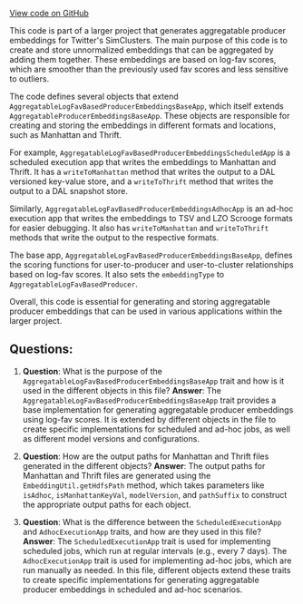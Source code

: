[View code on GitHub](https://github.com/misbahsy/the-algorithm/src/scala/com/twitter/simclusters_v2/scalding/embedding/producer/AggregatableLogFavBasedProducerEmbeddings.scala)

This code is part of a larger project that generates aggregatable producer embeddings for Twitter's SimClusters. The main purpose of this code is to create and store unnormalized embeddings that can be aggregated by adding them together. These embeddings are based on log-fav scores, which are smoother than the previously used fav scores and less sensitive to outliers.

The code defines several objects that extend `AggregatableLogFavBasedProducerEmbeddingsBaseApp`, which itself extends `AggregatableProducerEmbeddingsBaseApp`. These objects are responsible for creating and storing the embeddings in different formats and locations, such as Manhattan and Thrift.

For example, `AggregatableLogFavBasedProducerEmbeddingsScheduledApp` is a scheduled execution app that writes the embeddings to Manhattan and Thrift. It has a `writeToManhattan` method that writes the output to a DAL versioned key-value store, and a `writeToThrift` method that writes the output to a DAL snapshot store.

Similarly, `AggregatableLogFavBasedProducerEmbeddingsAdhocApp` is an ad-hoc execution app that writes the embeddings to TSV and LZO Scrooge formats for easier debugging. It also has `writeToManhattan` and `writeToThrift` methods that write the output to the respective formats.

The base app, `AggregatableLogFavBasedProducerEmbeddingsBaseApp`, defines the scoring functions for user-to-producer and user-to-cluster relationships based on log-fav scores. It also sets the `embeddingType` to `AggregatableLogFavBasedProducer`.

Overall, this code is essential for generating and storing aggregatable producer embeddings that can be used in various applications within the larger project.
## Questions: 
 1. **Question**: What is the purpose of the `AggregatableLogFavBasedProducerEmbeddingsBaseApp` trait and how is it used in the different objects in this file?
   **Answer**: The `AggregatableLogFavBasedProducerEmbeddingsBaseApp` trait provides a base implementation for generating aggregatable producer embeddings using log-fav scores. It is extended by different objects in the file to create specific implementations for scheduled and ad-hoc jobs, as well as different model versions and configurations.

2. **Question**: How are the output paths for Manhattan and Thrift files generated in the different objects?
   **Answer**: The output paths for Manhattan and Thrift files are generated using the `EmbeddingUtil.getHdfsPath` method, which takes parameters like `isAdhoc`, `isManhattanKeyVal`, `modelVersion`, and `pathSuffix` to construct the appropriate output paths for each object.

3. **Question**: What is the difference between the `ScheduledExecutionApp` and `AdhocExecutionApp` traits, and how are they used in this file?
   **Answer**: The `ScheduledExecutionApp` trait is used for implementing scheduled jobs, which run at regular intervals (e.g., every 7 days). The `AdhocExecutionApp` trait is used for implementing ad-hoc jobs, which are run manually as needed. In this file, different objects extend these traits to create specific implementations for generating aggregatable producer embeddings in scheduled and ad-hoc scenarios.
